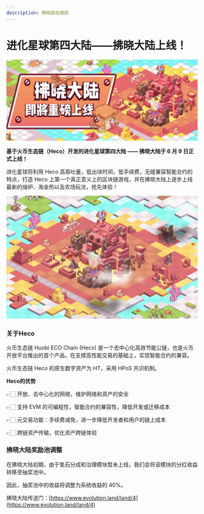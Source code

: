 ```yaml
---
description: 拂晓就在眼前
---
```


# 进化星球第四大陆——拂晓大陆上线！

![](../../.gitbook/assets/image%20%285%29.png)

**基于火币生态链（Heco）开发的进化星球第四大陆 —— 拂晓大陆于 6 月 9 日正式上线！**

进化星球将利用 Heco 高吞吐量，低出块时间，低手续费，无缝兼容智能合约的特点，打造 Heco 上第一个真正意义上的区块链游戏，并在拂晓大陆上逐步上线最新的熔炉、淘金热以及农场玩法，抢先体验！

![](../../.gitbook/assets/image%20%289%29.png)

### **关于Heco**

火币生态链 Huobi ECO Chain \(Heco\) 是一个去中心化高效节能公链，也是火币开放平台推出的首个产品，在支撑高性能交易的基础上，实现智能合约的兼容。

火币生态链 Heco 的原生数字资产为 HT，采用 HPoS 共识机制。

**Heco的优势**

👉🏻 开放、去中心化的网络，维护网络和资产的安全

👉🏻 支持 EVM 的可编程性，智能合约的兼容性，降低开发或迁移成本

👉🏻 元交易功能：手续费减免，进一步降低开发者和用户的链上成本

👉🏻 跨链资产传输，优化资产跨链体验



### 拂晓大陆奖励池调整

在拂晓大陆初期，由于氪石分成和治理模块暂未上线，我们会将该模块的分红收益转移至抽奖池中。

因此，抽奖池中的收益将调整为系统收益的 40%。



拂晓大陆传送门：[https://www.evolution.land/land/4](https://www.evolution.land/land/4)

